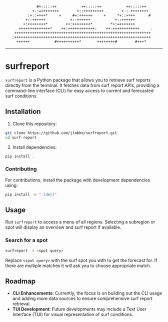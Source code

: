                   #+:::::++           ++:::::++           ++:::::++
                +-:=++++++++        +::+++++++++        +-:-++++++++
              :+::++++*     +     #=:+++++=     +     *+::++++      #
             +::++++++           +:-++++++           +::++++++
            +:++++++++*        ++:++++++++*        *+:=+++++++
          ++++++++++++++*    ++:++++++++++++:    ++-++++++++++++     .
        +++++++++++++++++++++++++++++++++++++++++++++++++++++++++++++
       :+++++++++++++++++++++++++++++++++++++++++++++++++++++++++++++
         ++++++           #++++++++++*       ++++++++#        #+++*

---

# surfreport

`surfreport` is a Python package that allows you to retrieve surf reports directly from the terminal. It fetches data from surf report APIs, providing a command-line interface (CLI) for easy access to current and forecasted surf conditions.

## Installation

1. Clone this repository:

```sh
git clone https://github.com/jtabke/surfreport.git
cd surf-report
```

2. Install dependencies:

```sh
pip install .
```

### Contributing

For contributions, install the package with development dependencies using:

```sh
pip install -e ".[dev]"
```

## Usage

Run `surfreport` to access a menu of all regions. Selecting a subregion or spot will display an overview and surf report if available.

### Search for a spot

```sh
surfreport -s <spot query>
```

Replace `<spot query>` with the surf spot you with to get the forecast for. If there are multiple matches it will ask you to choose appropriate match.

## Roadmap

- **CLI Enhancements**: Currently, the focus is on building out the CLI usage and adding more data sources to ensure comprehensive surf report retrieval.
- **TUI Development**: Future developments may include a Text User Interface (TUI) for visual representation of surf conditions.
